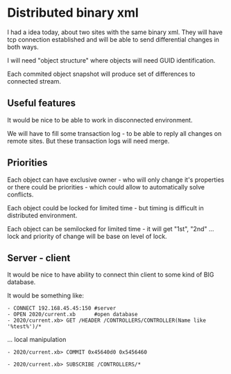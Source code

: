 # Distributed binary xml

I had a idea today, about two sites with the same binary xml.
They will have tcp connection established and will be able to send differential changes in both ways.

I will need "object structure" where objects will need GUID identification.

Each commited object snapshot will produce set of differences to connected stream.

## Useful features

It would be nice to be able to work in disconnected environment.

We will have to fill some transaction log - to be able to reply all changes on remote sites. But these transaction logs will need merge.


## Priorities

Each object can have exclusive owner - who will only change it's properties or there could be priorities - which could allow to automatically solve conflicts.

Each object could be locked for limited time - but timing is difficult in distributed environment.

Each object can be semilocked for limited time - it will get "1st", "2nd" ... lock and priority of change will be base on level of lock.

## Server - client

It would be nice to have ability to connect thin client to some kind of BIG database.

It would be something like:

    - CONNECT 192.168.45.45:150 #server
    - OPEN 2020/current.xb      #open database
    - 2020/current.xb> GET /HEADER /CONTROLLERS/CONTROLLER(Name like '%test%')/*
    
... local manipulation

    - 2020/current.xb> COMMIT 0x45640d0 0x5456460 

    - 2020/current.xb> SUBSCRIBE /CONTROLLERS/*


   


